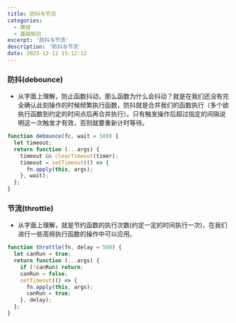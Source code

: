 ```yaml
---
title: 防抖与节流
categories:
  - 面经
  - 基础知识
excerpt: '防抖与节流'
description: '防抖与节流'
date: 2023-12-12 15:12:12
---
```


### 防抖(debounce)

- 从字面上理解，防止函数抖动，那么函数为什么会抖动？就是在我们还没有完全确认此刻操作的时候频繁执行函数，防抖就是合并我们的函数执行（多个欲执行函数到约定的时间点后再合并执行）。只有触发操作后超过指定的间隔说明这一次触发才有效，否则就要重新计时等待。

```js
function debounce(fc, wait = 500) {
  let timeout;
  return function (...args) {
    timeout && clearTimeout(timer);
    timeout = setTimeout(() => {
      fn.apply(this, args);
    }, wait);
  };
}
```

### 节流(throttle)

- 从字面上理解，就是节约函数的执行次数(约定一定的时间执行一次)，在我们进行一些高频执行函数的操作中可以应用。

```js
function throttle(fn, delay = 500) {
  let canRun = true;
  return function (...args) {
    if (!canRun) return;
    canRun = false;
    setTimeout(() => {
      fn.apply(this, args);
      canRun = true;
    }, delay);
  };
}
```

